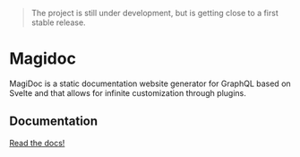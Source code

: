 > The project is still under development, but is getting close to a first stable release.

# Magidoc
MagiDoc is a static documentation website generator for GraphQL based on Svelte and that allows for infinite customization through plugins.

## Documentation 
[Read the docs!](https://magidoc-org.github.io/magidoc)
